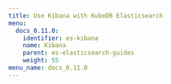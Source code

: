 ```yaml
---
title: Use Kibana with KubeDB Elasticsearch
menu:
  docs_0.11.0:
    identifier: es-kibana
    name: Kibana
    parent: es-elasticsearch-guides
    weight: 55
menu_name: docs_0.11.0
---
```


